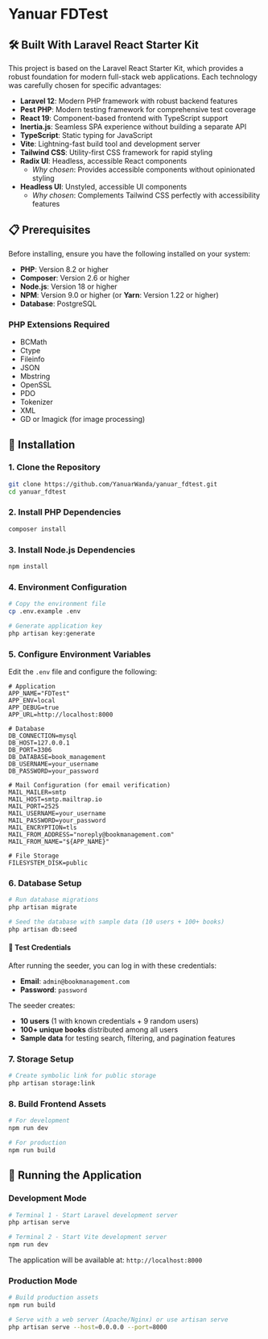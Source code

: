 # Yanuar FDTest

## 🛠️ Built With Laravel React Starter Kit

This project is based on the Laravel React Starter Kit, which provides a robust foundation for modern full-stack web applications. Each technology was carefully chosen for specific advantages:

- **Laravel 12**: Modern PHP framework with robust backend features
- **Pest PHP**: Modern testing framework for comprehensive test coverage
- **React 19**: Component-based frontend with TypeScript support
- **Inertia.js**: Seamless SPA experience without building a separate API
- **TypeScript**: Static typing for JavaScript
- **Vite**: Lightning-fast build tool and development server
- **Tailwind CSS**: Utility-first CSS framework for rapid styling
- **Radix UI**: Headless, accessible React components
    - _Why chosen_: Provides accessible components without opinionated styling
- **Headless UI**: Unstyled, accessible UI components
    - _Why chosen_: Complements Tailwind CSS perfectly with accessibility features

## 📋 Prerequisites

Before installing, ensure you have the following installed on your system:

- **PHP**: Version 8.2 or higher
- **Composer**: Version 2.6 or higher
- **Node.js**: Version 18 or higher
- **NPM**: Version 9.0 or higher (or **Yarn**: Version 1.22 or higher)
- **Database**: PostgreSQL

### PHP Extensions Required

- BCMath
- Ctype
- Fileinfo
- JSON
- Mbstring
- OpenSSL
- PDO
- Tokenizer
- XML
- GD or Imagick (for image processing)

## 🔧 Installation

### 1. Clone the Repository

```bash
git clone https://github.com/YanuarWanda/yanuar_fdtest.git
cd yanuar_fdtest
```

### 2. Install PHP Dependencies

```bash
composer install
```

### 3. Install Node.js Dependencies

```bash
npm install
```

### 4. Environment Configuration

```bash
# Copy the environment file
cp .env.example .env

# Generate application key
php artisan key:generate
```

### 5. Configure Environment Variables

Edit the `.env` file and configure the following:

```env
# Application
APP_NAME="FDTest"
APP_ENV=local
APP_DEBUG=true
APP_URL=http://localhost:8000

# Database
DB_CONNECTION=mysql
DB_HOST=127.0.0.1
DB_PORT=3306
DB_DATABASE=book_management
DB_USERNAME=your_username
DB_PASSWORD=your_password

# Mail Configuration (for email verification)
MAIL_MAILER=smtp
MAIL_HOST=smtp.mailtrap.io
MAIL_PORT=2525
MAIL_USERNAME=your_username
MAIL_PASSWORD=your_password
MAIL_ENCRYPTION=tls
MAIL_FROM_ADDRESS="noreply@bookmanagement.com"
MAIL_FROM_NAME="${APP_NAME}"

# File Storage
FILESYSTEM_DISK=public
```

### 6. Database Setup

```bash
# Run database migrations
php artisan migrate

# Seed the database with sample data (10 users + 100+ books)
php artisan db:seed
```

#### 🔑 Test Credentials

After running the seeder, you can log in with these credentials:

- **Email**: `admin@bookmanagement.com`
- **Password**: `password`

The seeder creates:

- **10 users** (1 with known credentials + 9 random users)
- **100+ unique books** distributed among all users
- **Sample data** for testing search, filtering, and pagination features

### 7. Storage Setup

```bash
# Create symbolic link for public storage
php artisan storage:link
```

### 8. Build Frontend Assets

```bash
# For development
npm run dev

# For production
npm run build
```

## 🚀 Running the Application

### Development Mode

```bash
# Terminal 1 - Start Laravel development server
php artisan serve

# Terminal 2 - Start Vite development server
npm run dev
```

The application will be available at: `http://localhost:8000`

### Production Mode

```bash
# Build production assets
npm run build

# Serve with a web server (Apache/Nginx) or use artisan serve
php artisan serve --host=0.0.0.0 --port=8000
```
